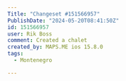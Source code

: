 ```yaml
---
Title: "Changeset #151566957"
PublishDate: "2024-05-20T08:41:50Z"
id: 151566957
user: Rik Boss
comment: Created a chalet
created_by: MAPS.ME ios 15.8.0
tags:
  - Montenegro

---
```

